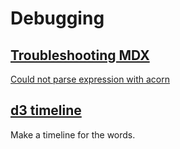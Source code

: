 
# Debugging

## [Troubleshooting MDX](https://mdxjs.com/docs/troubleshooting-mdx/)

[Could not parse expression with acorn](https://mdxjs.com/docs/troubleshooting-mdx/#could-not-parse-expression-with-acorn-error)

## [d3 timeline](https://github.com/walterra/d3-milestones)

Make a timeline for the words.

